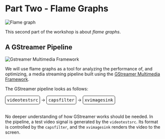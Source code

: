 # Part Two - Flame Graphs

<style>
.element {
    display: inline-block;
    font-family: monospace;
    border-width: 1px;
    border-style: solid;
    border-radius: 5px;
    padding: 5px;
}
</style>

![Flame graph](https://www.brendangregg.com/FlameGraphs/cpu-mysql-updated.svg
  "Flame graph")

This second part of the workshop is about _flame graphs_.

## A GStreamer Pipeline

![Gstreamer Multimedia Framework](https://upload.wikimedia.org/wikipedia/commons/thumb/d/db/Gstreamer-logo.svg/250px-Gstreamer-logo.svg.png
  "GStreamer Multimedia Framework")

We will use flame graphs as a tool for analyzing the performance of,
and optimizing, a media streaming pipeline built using the [GStreamer
Multimedia Framework](https://gstreamer.freedesktop.org/).

The GStreamer pipeline looks as follows:

<div class="element">videotestsrc</div> &rarr;
<div class="element">capsfilter</div> &rarr;
<div class="element">xvimagesink</div><br/><br/>

No deeper understanding of how GStreamer works should be needed. In
the pipeline, a test video signal is generated by the
`videotestsrc`. Its format is controlled by the `capsfilter`, and the
`xvimagesink` renders the video to the screen.
